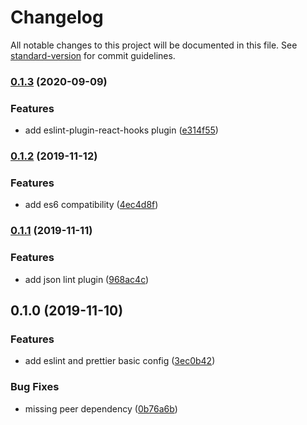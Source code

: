 # Changelog

All notable changes to this project will be documented in this file. See [standard-version](https://github.com/conventional-changelog/standard-version) for commit guidelines.

### [0.1.3](https://github.com/codarme/stylelint/compare/v0.1.2...v0.1.3) (2020-09-09)


### Features

* add eslint-plugin-react-hooks plugin ([e314f55](https://github.com/codarme/stylelint/commit/e314f55a5753980ac34f122a4ff895d548db9f57))

### [0.1.2](https://github.com/codarme/stylelint/compare/v0.1.1...v0.1.2) (2019-11-12)


### Features

* add es6 compatibility ([4ec4d8f](https://github.com/codarme/stylelint/commit/4ec4d8fe977a1ecd3abb4353ad09d4e7d3c55da5))

### [0.1.1](https://github.com/codarme/stylelint/compare/v0.1.0...v0.1.1) (2019-11-11)


### Features

* add json lint plugin ([968ac4c](https://github.com/codarme/stylelint/commit/968ac4c347243dd2fcc8b018fbe512da4cd18ab3))

## 0.1.0 (2019-11-10)


### Features

* add eslint and prettier basic config ([3ec0b42](https://github.com/CodarMe/stylelint/commit/3ec0b42adb0244212a8632bad6460986c157354b))


### Bug Fixes

* missing peer dependency ([0b76a6b](https://github.com/CodarMe/stylelint/commit/0b76a6b75b0aa3136ab658245b709a7bf934725b))

